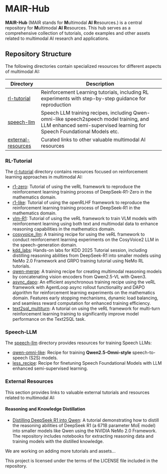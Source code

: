 # MAIR-Hub

**MAIR-Hub** (MAIR stands for **M**ultimodal **AI** **R**esources.) is a central repository for **M**ultimodal **AI** **R**esources. This hub serves as a comprehensive collection of tutorials, code examples and other assets related to multimodal AI research and applications.

## Repository Structure

The following directories contain specialized resources for different aspects of multimodal AI:

| Directory | Description |
|-----------|-------------|
| [rl-tutorial](./rl-tutorial/) | Reinforcement Learning tutorials, including RL experiments with step-by-step guidance for reproduction |
| [speech-llm](./speech-llm/) | Speech LLM training recipes, including Qwen-omni-like speech2speech model training, and LLM enhanced semi-supervised learning for Speech Foundational Models etc. |
| [external-resources](#external-resources) | Curated links to other valuable multimodal AI resources |

### RL-Tutorial

The [rl-tutorial](./rl-tutorial/) directory contains resources focused on reinforcement learning approaches in multimodal AI:

- [r1-zero](./rl-tutorial/r1-zero/): Tutorial of using the veRL framework to reproduce the reinforcement learning training process of DeepSeek-R1-Zero in the mathematics domain.
- [r1-like](./rl-tutorial/r1-like/): Tutorial of using the openRLHF framework to reproduce the reinforcement learning training process of DeepSeek-R1 in the mathematics domain.
- [vlm-R1](./rl-tutorial/vlm-R1/): Tutorial of using the veRL framework to train VLM models with reinforcement learning using both text and multimodal data to enhance reasoning capabilities in the mathematics domain.
- [cosyvoice_llm](./rl-tutorial/cosyvoice_llm/): A training recipe for using the veRL framework to conduct reinforcement learning experiments on the CosyVoice2 LLM in the speech-generation domain.
- [kdd_labs](./rl-tutorial/kdd_labs/): Hands-on labs for KDD 2025 Tutorial session, including distilling reasoning abilities from DeepSeek-R1 into smaller models using NeMo 2.0 Framework and GRPO training tutorial using NeMo RL tutorials.
- [qwen-merge](./rl-tutorial/qwen-merge/): A training recipe for creating multimodal reasoning models by concatenating vision encoders from Qwen2.5-VL with Qwen3.
- [async_dapo](./rl-tutorial/async_dapo/): An efficient asynchronous training recipe using the veRL framework with AgentLoop async rollout functionality and DAPO algorithm for reinforcement learning experiments on the mathematics domain. Features early stopping mechanisms, dynamic load balancing, and seamless reward computation for enhanced training efficiency.
- [text2sql_multiturn](./rl-tutorial/text2sql/): A tutorial on using the veRL framework for multi-turn reinforcement learning training to significantly improve model performance on the Text2SQL task.

### Speech-LLM

The [speech-llm](./speech-llm/) directory provides resources for training Speech LLMs:

- [qwen-omni-like](./speech-llm/qwen_omni_like/): Recipe for training **Qwen2.5-Omni-style** speech-to-speech (S2S) models.
- [less_recipe](./speech-llm/less_recipe/): Recipe for finetuning Speech Foundational Models with LLM enhanced semi-supervised learning. 

### External Resources

This section provides links to valuable external tutorials and resources related to multimodal AI:

#### Reasoning and Knowledge Distillation

- [Distilling DeepSeek R1 into Qwen](https://github.com/NVIDIA/NeMo/blob/main/tutorials/llm/distill_deepseek_r1/REAMDE.rst): A tutorial demonstrating how to distill the reasoning abilities of DeepSeek R1 (a 671B parameter MoE model) into smaller models like Qwen using the NVIDIA NeMo 2.0 Framework. The repository includes notebooks for extracting reasoning data and training models with the distilled knowledge.

We are working on adding more tutorials and assets...

This project is licensed under the terms of the LICENSE file included in the repository.
